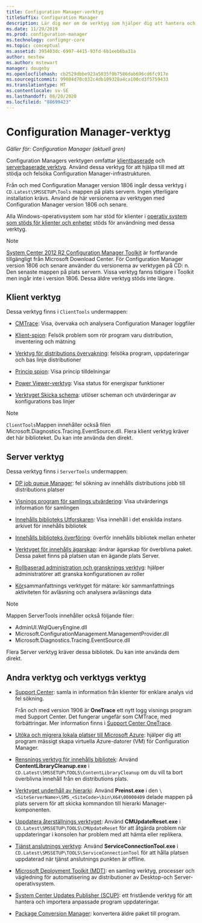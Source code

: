 ```yaml
---
title: Configuration Manager-verktyg
titleSuffix: Configuration Manager
description: Lär dig mer om de verktyg som hjälper dig att hantera och felsöka Configuration Manager-infrastrukturen.
ms.date: 11/29/2019
ms.prod: configuration-manager
ms.technology: configmgr-core
ms.topic: conceptual
ms.assetid: 395403dc-6997-4415-93fd-6b1eeb6ba31a
author: mestew
ms.author: mstewart
manager: dougeby
ms.openlocfilehash: cb2529dbbe923a5035f0b7586dab696cd6fc917e
ms.sourcegitcommit: 99084d70c032c4db109328a4ca100cd3f5759433
ms.translationtype: MT
ms.contentlocale: sv-SE
ms.lasthandoff: 08/20/2020
ms.locfileid: "88699423"
---
```

# <a name="configuration-manager-tools"></a>Configuration Manager-verktyg

*Gäller för: Configuration Manager (aktuell gren)*

Configuration Managers verktygen omfattar [klientbaserade](#client-tools) och [serverbaserade verktyg](#server-tools). Använd dessa verktyg för att hjälpa till med att stödja och felsöka Configuration Manager-infrastrukturen.

Från och med Configuration Manager version 1806 ingår dessa verktyg i `CD.Latest\SMSSETUP\Tools` mappen på plats servern. Ingen ytterligare installation krävs.<!--1357145--> Använd de här versionerna av verktygen med Configuration Manager version 1806 och senare.

Alla Windows-operativsystem som har stöd för klienter i [operativ system som stöds för klienter och enheter](/sccm/core/plan-design/configs/supported-operating-systems-for-clients-and-devices) stöds för användning med dessa verktyg.

> [!Note]  
> [System Center 2012 R2 Configuration Manager Toolkit](https://www.microsoft.com/download/details.aspx?id=50012) är fortfarande tillgängligt från Microsoft Download Center. För Configuration Manager version 1806 och senare använder du versionerna av verktygen på CD: n. Den senaste mappen på plats servern. Vissa verktyg fanns tidigare i Toolkit men ingår inte i version 1806. Dessa äldre verktyg stöds inte längre.


## <a name="client-tools"></a>Klient verktyg

Dessa verktyg finns i `ClientTools` undermappen:

- [CMTrace](cmtrace.md): Visa, övervaka och analysera Configuration Manager loggfiler  

- [Klient-spion](clispy.md): Felsök problem som rör program varu distribution, inventering och mätning

- [Verktyg för distributions övervakning](deployment-monitoring-tool.md): felsöka program, uppdateringar och bas linje distributioner  

- [Princip spion](policy-spy.md): Visa princip tilldelningar  

- [Power Viewer-verktyg](power-viewer-tool.md): Visa status för energispar funktioner  

- [Verktyget Skicka schema](send-schedule-tool.md): utlöser scheman och utvärderingar av konfigurations bas linjer  

> [!Note]  
> `ClientTools`Mappen innehåller också filen Microsoft.Diagnostics.Tracing.EventSource.dll. Flera klient verktyg kräver det här biblioteket. Du kan inte använda den direkt.  


## <a name="server-tools"></a>Server verktyg

Dessa verktyg finns i `ServerTools` undermappen:

- [DP job queue Manager](dp-job-manager.md): fel sökning av innehålls distributions jobb till distributions platser  

- [Visnings program för samlings utvärdering](ceviewer.md): Visa utvärderings information för samlingen  

- [Innehålls biblioteks Utforskaren](content-library-explorer.md): Visa innehåll i det enskilda instans arkivet för innehålls bibliotek  

- [Innehålls biblioteks överföring](content-library-transfer.md): överför innehålls bibliotek mellan enheter  

- [Verktyget för innehålls ägarskap](content-ownership-tool.md): ändrar ägarskap för överblivna paket. Dessa paket finns på platsen utan en ägande plats Server.

- [Rollbaserad administration och gransknings verktyg](rbaviewer.md): hjälper administratörer att granska konfigurationen av roller  

- [Kör](run-meter-summ.md)sammanfattnings verktyget för mätare: kör sammanfattnings aktiviteten för avläsning och analysera avläsnings data

> [!Note]  
> Mappen ServerTools innehåller också följande filer:
>
> - AdminUI.WqlQueryEngine.dll
> - Microsoft.ConfigurationManagement.ManagementProvider.dll
> - Microsoft.Diagnostics.Tracing.EventSource.dll
>
> Flera Server verktyg kräver dessa bibliotek. Du kan inte använda dem direkt.  

## <a name="other-tools-and-toolkits"></a>Andra verktyg och verktygs verktyg

- [Support Center](support-center.md): samla in information från klienter för enklare analys vid fel sökning.

    Från och med version 1906 är **OneTrace** ett nytt logg visnings program med Support Center. Det fungerar ungefär som CMTrace, med förbättringar. Mer information finns i [Support Center OneTrace](support-center-onetrace.md).

- [Utöka och migrera lokala platser till Microsoft Azure](azure-migration-tool.md): hjälper dig att program mässigt skapa virtuella Azure-datorer (VM) för Configuration Manager. <!--3556022--> 

- [Rensnings verktyg för innehålls bibliotek](../plan-design/hierarchy/content-library-cleanup-tool.md): Använd **ContentLibraryCleanup.exe** i `CD.Latest\SMSSETUP\TOOLS\ContentLibraryCleanup` om du vill ta bort överblivna innehåll från en distributions plats.  

- [Verktyget underhåll av hierarki](../servers/manage/hierarchy-maintenance-tool-preinst.exe.md): Använd **Preinst.exe** i den `\<SiteServerName>\SMS_<SiteCode>\bin\X64\00000409` delade mappen på plats servern för att skicka kommandon till hierarki Manager-komponenten.  

- [Uppdatera återställnings verktyget](../servers/manage/update-reset-tool.md): Använd **CMUpdateReset.exe** i `CD.Latest\SMSSETUP\TOOLS\CMUpdateReset` för att åtgärda problem när uppdateringar i konsolen har problem med att hämta eller replikera.  

- [Tjänst anslutnings verktyg](../servers/manage/hierarchy-maintenance-tool-preinst.exe.md): Använd **ServiceConnectionTool.exe** i `CD.Latest\SMSSETUP\TOOLS\ServiceConnectionTool` för att hålla platsen uppdaterad när tjänst anslutnings punkten är offline.   

- [Microsoft Deployment Toolkit (MDT)](../../mdt/use-the-mdt.md): en samling verktyg, processer och vägledning för automatisering av distributioner av Desktop-och Server-operativsystem.

- [System Center Updates Publisher (SCUP)](../../sum/tools/updates-publisher.md): ett fristående verktyg för att hantera och importera anpassade program uppdateringar.

- [Package Conversion Manager](../../apps/pcm/package-conversion-manager.md): konvertera äldre paket till program.